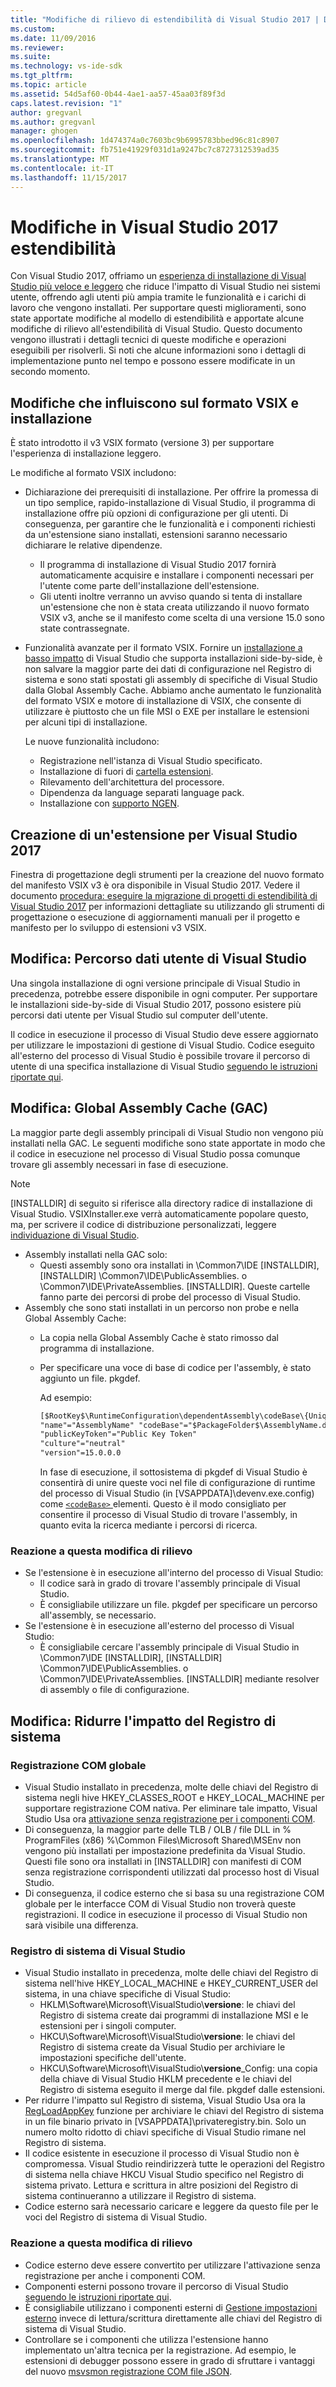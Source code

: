 ```yaml
---
title: "Modifiche di rilievo di estendibilità di Visual Studio 2017 | Documenti Microsoft"
ms.custom: 
ms.date: 11/09/2016
ms.reviewer: 
ms.suite: 
ms.technology: vs-ide-sdk
ms.tgt_pltfrm: 
ms.topic: article
ms.assetid: 54d5af60-0b44-4ae1-aa57-45aa03f89f3d
caps.latest.revision: "1"
author: gregvanl
ms.author: gregvanl
manager: ghogen
ms.openlocfilehash: 1d474374a0c7603bc9b6995783bbed96c81c8907
ms.sourcegitcommit: fb751e41929f031d1a9247bc7c8727312539ad35
ms.translationtype: MT
ms.contentlocale: it-IT
ms.lasthandoff: 11/15/2017
---
```

# <a name="changes-in-visual-studio-2017-extensibility"></a>Modifiche in Visual Studio 2017 estendibilità

Con Visual Studio 2017, offriamo un [esperienza di installazione di Visual Studio più veloce e leggero](https://blogs.msdn.microsoft.com/visualstudio/2016/04/01/faster-leaner-visual-studio-installer) che riduce l'impatto di Visual Studio nei sistemi utente, offrendo agli utenti più ampia tramite le funzionalità e i carichi di lavoro che vengono installati. Per supportare questi miglioramenti, sono state apportate modifiche al modello di estendibilità e apportate alcune modifiche di rilievo all'estendibilità di Visual Studio. Questo documento vengono illustrati i dettagli tecnici di queste modifiche e operazioni eseguibili per risolverli. Si noti che alcune informazioni sono i dettagli di implementazione punto nel tempo e possono essere modificate in un secondo momento.

## <a name="changes-affecting-vsix-format-and-installation"></a>Modifiche che influiscono sul formato VSIX e installazione

È stato introdotto il v3 VSIX formato (versione 3) per supportare l'esperienza di installazione leggero.

Le modifiche al formato VSIX includono:

* Dichiarazione dei prerequisiti di installazione. Per offrire la promessa di un tipo semplice, rapido-installazione di Visual Studio, il programma di installazione offre più opzioni di configurazione per gli utenti. Di conseguenza, per garantire che le funzionalità e i componenti richiesti da un'estensione siano installati, estensioni saranno necessario dichiarare le relative dipendenze.
  * Il programma di installazione di Visual Studio 2017 fornirà automaticamente acquisire e installare i componenti necessari per l'utente come parte dell'installazione dell'estensione.
  * Gli utenti inoltre verranno un avviso quando si tenta di installare un'estensione che non è stata creata utilizzando il nuovo formato VSIX v3, anche se il manifesto come scelta di una versione 15.0 sono state contrassegnate.
* Funzionalità avanzate per il formato VSIX. Fornire un [installazione a basso impatto](https://blogs.msdn.microsoft.com/visualstudio/2016/04/25/anatomy-of-a-low-impact-visual-studio-install) di Visual Studio che supporta installazioni side-by-side, è non salvare la maggior parte dei dati di configurazione nel Registro di sistema e sono stati spostati gli assembly di specifiche di Visual Studio dalla Global Assembly Cache. Abbiamo anche aumentato le funzionalità del formato VSIX e motore di installazione di VSIX, che consente di utilizzare è piuttosto che un file MSI o EXE per installare le estensioni per alcuni tipi di installazione.

  Le nuove funzionalità includono:

  * Registrazione nell'istanza di Visual Studio specificato.
  * Installazione di fuori di [cartella estensioni](set-install-root.md).
  * Rilevamento dell'architettura del processore.
  * Dipendenza da language separati language pack.
  * Installazione con [supporto NGEN](ngen-support.md).

## <a name="building-an-extension-for-visual-studio-2017"></a>Creazione di un'estensione per Visual Studio 2017

Finestra di progettazione degli strumenti per la creazione del nuovo formato del manifesto VSIX v3 è ora disponibile in Visual Studio 2017. Vedere il documento [procedura: eseguire la migrazione di progetti di estendibilità di Visual Studio 2017](how-to-migrate-extensibility-projects-to-visual-studio-2017.md) per informazioni dettagliate su utilizzando gli strumenti di progettazione o esecuzione di aggiornamenti manuali per il progetto e manifesto per lo sviluppo di estensioni v3 VSIX.

## <a name="change-visual-studio-user-data-path"></a>Modifica: Percorso dati utente di Visual Studio

Una singola installazione di ogni versione principale di Visual Studio in precedenza, potrebbe essere disponibile in ogni computer. Per supportare le installazioni side-by-side di Visual Studio 2017, possono esistere più percorsi dati utente per Visual Studio sul computer dell'utente.

Il codice in esecuzione il processo di Visual Studio deve essere aggiornato per utilizzare le impostazioni di gestione di Visual Studio. Codice eseguito all'esterno del processo di Visual Studio è possibile trovare il percorso di utente di una specifica installazione di Visual Studio [seguendo le istruzioni riportate qui](locating-visual-studio.md).

## <a name="change-global-assembly-cache-gac"></a>Modifica: Global Assembly Cache (GAC)

La maggior parte degli assembly principali di Visual Studio non vengono più installati nella GAC. Le seguenti modifiche sono state apportate in modo che il codice in esecuzione nel processo di Visual Studio possa comunque trovare gli assembly necessari in fase di esecuzione.

> [!NOTE]
> [INSTALLDIR] di seguito si riferisce alla directory radice di installazione di Visual Studio. VSIXInstaller.exe verrà automaticamente popolare questo, ma, per scrivere il codice di distribuzione personalizzati, leggere [individuazione di Visual Studio](locating-visual-studio.md).

* Assembly installati nella GAC solo:
  * Questi assembly sono ora installati in \Common7\IDE [INSTALLDIR]\, [INSTALLDIR] \Common7\IDE\PublicAssemblies. o \Common7\IDE\PrivateAssemblies. [INSTALLDIR]. Queste cartelle fanno parte dei percorsi di probe del processo di Visual Studio.
* Assembly che sono stati installati in un percorso non probe e nella Global Assembly Cache:
  * La copia nella Global Assembly Cache è stato rimosso dal programma di installazione.
  * Per specificare una voce di base di codice per l'assembly, è stato aggiunto un file. pkgdef.

    Ad esempio:
    
    ```xml
    [$RootKey$\RuntimeConfiguration\dependentAssembly\codeBase\{UniqueGUID}]
    "name"="AssemblyName" "codeBase"="$PackageFolder$\AssemblyName.dll"
    "publicKeyToken"="Public Key Token"
    "culture"="neutral"
    "version"=15.0.0.0
    ```
    In fase di esecuzione, il sottosistema di pkgdef di Visual Studio è consentirà di unire queste voci nel file di configurazione di runtime del processo di Visual Studio (in [VSAPPDATA]\devenv.exe.config) come [ `<codeBase>` ](https://msdn.microsoft.com/en-us/library/efs781xb(v=vs.110).aspx) elementi. Questo è il modo consigliato per consentire il processo di Visual Studio di trovare l'assembly, in quanto evita la ricerca mediante i percorsi di ricerca.

### <a name="reacting-to-this-breaking-change"></a>Reazione a questa modifica di rilievo

* Se l'estensione è in esecuzione all'interno del processo di Visual Studio:
  * Il codice sarà in grado di trovare l'assembly principale di Visual Studio.
  * È consigliabile utilizzare un file. pkgdef per specificare un percorso all'assembly, se necessario.
* Se l'estensione è in esecuzione all'esterno del processo di Visual Studio:
  * È consigliabile cercare l'assembly principale di Visual Studio in \Common7\IDE [INSTALLDIR]\, [INSTALLDIR] \Common7\IDE\PublicAssemblies. o \Common7\IDE\PrivateAssemblies. [INSTALLDIR] mediante resolver di assembly o file di configurazione.

## <a name="change-reduce-registry-impact"></a>Modifica: Ridurre l'impatto del Registro di sistema

### <a name="global-com-registration"></a>Registrazione COM globale

* Visual Studio installato in precedenza, molte delle chiavi del Registro di sistema negli hive HKEY_CLASSES_ROOT e HKEY_LOCAL_MACHINE per supportare registrazione COM nativa. Per eliminare tale impatto, Visual Studio Usa ora [attivazione senza registrazione per i componenti COM](https://msdn.microsoft.com/en-us/library/ms973913.aspx).
* Di conseguenza, la maggior parte delle TLB / OLB / file DLL in % ProgramFiles (x86) %\Common Files\Microsoft Shared\MSEnv non vengono più installati per impostazione predefinita da Visual Studio. Questi file sono ora installati in [INSTALLDIR] con manifesti di COM senza registrazione corrispondenti utilizzati dal processo host di Visual Studio.
* Di conseguenza, il codice esterno che si basa su una registrazione COM globale per le interfacce COM di Visual Studio non troverà queste registrazioni. Il codice in esecuzione il processo di Visual Studio non sarà visibile una differenza.

### <a name="visual-studio-registry"></a>Registro di sistema di Visual Studio

* Visual Studio installato in precedenza, molte delle chiavi del Registro di sistema nell'hive HKEY_LOCAL_MACHINE e HKEY_CURRENT_USER del sistema, in una chiave specifiche di Visual Studio:
  * HKLM\Software\Microsoft\VisualStudio\\**versione**: le chiavi del Registro di sistema create dai programmi di installazione MSI e le estensioni per i singoli computer.
  * HKCU\Software\Microsoft\VisualStudio\\**versione**: le chiavi del Registro di sistema create da Visual Studio per archiviare le impostazioni specifiche dell'utente.
  * HKCU\Software\Microsoft\VisualStudio\\**versione**_Config: una copia della chiave di Visual Studio HKLM precedente e le chiavi del Registro di sistema eseguito il merge dal file. pkgdef dalle estensioni.
* Per ridurre l'impatto sul Registro di sistema, Visual Studio Usa ora la [RegLoadAppKey](https://msdn.microsoft.com/en-us/library/windows/desktop/ms724886(v=vs.85).aspx) funzione per archiviare le chiavi del Registro di sistema in un file binario privato in [VSAPPDATA]\privateregistry.bin. Solo un numero molto ridotto di chiavi specifiche di Visual Studio rimane nel Registro di sistema.
* Il codice esistente in esecuzione il processo di Visual Studio non è compromessa. Visual Studio reindirizzerà tutte le operazioni del Registro di sistema nella chiave HKCU Visual Studio specifico nel Registro di sistema privato. Lettura e scrittura in altre posizioni del Registro di sistema continueranno a utilizzare il Registro di sistema.
* Codice esterno sarà necessario caricare e leggere da questo file per le voci del Registro di sistema di Visual Studio.

### <a name="reacting-to-this-breaking-change"></a>Reazione a questa modifica di rilievo

* Codice esterno deve essere convertito per utilizzare l'attivazione senza registrazione per anche i componenti COM.
* Componenti esterni possono trovare il percorso di Visual Studio [seguendo le istruzioni riportate qui](https://blogs.msdn.microsoft.com/heaths/2016/09/15/changes-to-visual-studio-15-setup).
* È consigliabile utilizzano i componenti esterni di [Gestione impostazioni esterno](https://msdn.microsoft.com/en-us/library/microsoft.visualstudio.settings.externalsettingsmanager.aspx) invece di lettura/scrittura direttamente alle chiavi del Registro di sistema di Visual Studio.
* Controllare se i componenti che utilizza l'estensione hanno implementato un'altra tecnica per la registrazione. Ad esempio, le estensioni di debugger possono essere in grado di sfruttare i vantaggi del nuovo [msvsmon registrazione COM file JSON](migrate-debugger-COM-registration.md).
